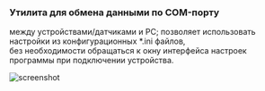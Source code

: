### Утилита для обмена данными по COM-порту  
между устройствами/датчиками и PC; 
позволяет использовать настройки из конфигурационных *.ini файлов,  
без необходимости обращаться к окну интерфейса настроек программы при подключении устройства.

![screenshot](https://github.com/Vsev0l0dZ/ComPortUtility/assets/98832327/a6905980-4371-4f6c-a2bb-c480d402d179)
